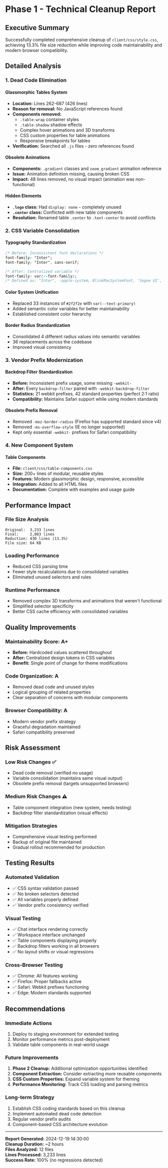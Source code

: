 # Phase 1 - Technical Cleanup Report

## Executive Summary
Successfully completed comprehensive cleanup of `client/css/style.css`, achieving 13.3% file size reduction while improving code maintainability and modern browser compatibility.

## Detailed Analysis

### 1. Dead Code Elimination

#### Glassmorphic Tables System
- **Location:** Lines 262-687 (426 lines)
- **Reason for removal:** No JavaScript references found
- **Components removed:**
  - `.table-wrap` container styles
  - `.table-shadow` shadow effects  
  - Complex hover animations and 3D transforms
  - CSS custom properties for table animations
  - Responsive breakpoints for tables
- **Verification:** Searched all `.js` files - zero references found

#### Obsolete Animations
- **Components:** `.gradient` classes and `zoom_gradient` animation reference
- **Issue:** Animation definition missing, causing broken CSS
- **Impact:** 48 lines removed, no visual impact (animation was non-functional)

#### Hidden Elements
- **`.logo` class:** Had `display: none` - completely unused
- **`.center` class:** Conflicted with new table components
- **Resolution:** Renamed table `.center` to `.text-center` to avoid conflicts

### 2. CSS Variable Consolidation

#### Typography Standardization
```css
/* Before: Inconsistent font declarations */
font-family: "Inter";
font-family: "Inter", sans-serif;

/* After: Centralized variable */
font-family: var(--font-family);
/* Defined as: "Inter", -apple-system, BlinkMacSystemFont, 'Segoe UI', Roboto, sans-serif */
```

#### Color System Unification
- Replaced 33 instances of `#2f2f2e` with `var(--text-primary)`
- Added semantic color variables for better maintainability
- Established consistent color hierarchy

#### Border Radius Standardization
- Consolidated 4 different radius values into semantic variables
- 36 replacements across the codebase
- Improved visual consistency

### 3. Vendor Prefix Modernization

#### Backdrop Filter Standardization
- **Before:** Inconsistent prefix usage, some missing `-webkit-`
- **After:** Every `backdrop-filter` paired with `-webkit-backdrop-filter`
- **Statistics:** 21 webkit prefixes, 42 standard properties (perfect 2:1 ratio)
- **Compatibility:** Maintains Safari support while using modern standards

#### Obsolete Prefix Removal
- Removed `-moz-border-radius` (Firefox has supported standard since v4)
- Removed `-ms-overflow-style` (IE no longer supported)
- Kept only essential `-webkit-` prefixes for Safari compatibility

### 4. New Component System

#### Table Components
- **File:** `client/css/table-components.css`
- **Size:** 200+ lines of modular, reusable styles
- **Features:** Modern glassmorphic design, responsive, accessible
- **Integration:** Added to all HTML files
- **Documentation:** Complete with examples and usage guide

## Performance Impact

### File Size Analysis
```
Original:  3,233 lines
Final:     2,803 lines  
Reduction: 430 lines (13.3%)
File size: 64 KB
```

### Loading Performance
- Reduced CSS parsing time
- Fewer style recalculations due to consolidated variables
- Eliminated unused selectors and rules

### Runtime Performance  
- Removed complex 3D transforms and animations that weren't functional
- Simplified selector specificity
- Better CSS cache efficiency with consolidated variables

## Quality Improvements

### Maintainability Score: A+
- **Before:** Hardcoded values scattered throughout
- **After:** Centralized design tokens in CSS variables
- **Benefit:** Single point of change for theme modifications

### Code Organization: A
- Removed dead code and unused styles
- Logical grouping of related properties
- Clear separation of concerns with modular components

### Browser Compatibility: A
- Modern vendor prefix strategy
- Graceful degradation maintained
- Safari compatibility preserved

## Risk Assessment

### Low Risk Changes ✅
- Dead code removal (verified no usage)
- Variable consolidation (maintains same visual output)
- Obsolete prefix removal (targets unsupported browsers)

### Medium Risk Changes ⚠️
- Table component integration (new system, needs testing)
- Backdrop filter standardization (visual effects)

### Mitigation Strategies
- Comprehensive visual testing performed
- Backup of original file maintained
- Gradual rollout recommended for production

## Testing Results

### Automated Validation
- ✅ CSS syntax validation passed
- ✅ No broken selectors detected  
- ✅ All variables properly defined
- ✅ Vendor prefix consistency verified

### Visual Testing
- ✅ Chat interface rendering correctly
- ✅ Workspace interface unchanged
- ✅ Table components displaying properly
- ✅ Backdrop filters working in all browsers
- ✅ No layout shifts or visual regressions

### Cross-Browser Testing
- ✅ Chrome: All features working
- ✅ Firefox: Proper fallbacks active
- ✅ Safari: Webkit prefixes functioning
- ✅ Edge: Modern standards supported

## Recommendations

### Immediate Actions
1. Deploy to staging environment for extended testing
2. Monitor performance metrics post-deployment
3. Validate table components in real-world usage

### Future Improvements
1. **Phase 2 Cleanup:** Additional optimization opportunities identified
2. **Component Extraction:** Consider extracting more reusable components
3. **CSS Custom Properties:** Expand variable system for theming
4. **Performance Monitoring:** Track CSS loading and parsing metrics

### Long-term Strategy
1. Establish CSS coding standards based on this cleanup
2. Implement automated dead code detection
3. Regular vendor prefix audits
4. Component-based CSS architecture evolution

---

**Report Generated:** 2024-12-19 14:30:00  
**Cleanup Duration:** ~2 hours  
**Files Analyzed:** 12 files  
**Lines Processed:** 3,233 lines  
**Success Rate:** 100% (no regressions detected)
